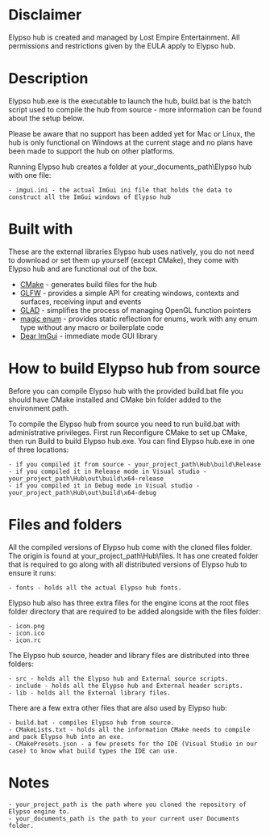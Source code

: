 # Disclaimer

Elypso hub is created and managed by Lost Empire Entertainment. All permissions and restrictions given by the EULA apply to Elypso hub.

# Description

Elypso hub.exe is the executable to launch the hub, build.bat is the batch script used to compile the hub from source - more information can be found about the setup below.

Please be aware that no support has been added yet for Mac or Linux, the hub is only functional on Windows at the current stage and no plans have been made to support the hub on other platforms.
		
Running Elypso hub creates a folder at your_documents_path\Elypso hub with one file:
	
	- imgui.ini - the actual ImGui ini file that holds the data to construct all the ImGui windows of Elypso hub

# Built with

These are the external libraries Elypso hub uses natively, you do not need to download or set them up yourself (except CMake), they come with Elypso hub and are functional out of the box.

* [CMake](https://cmake.org/) - generates build files for the hub
* [GLFW](https://www.glfw.org/) - provides a simple API for creating windows, contexts and surfaces, receiving input and events
* [GLAD](https://glad.dav1d.de/) - simplifies the process of managing OpenGL function pointers
* [magic enum](https://github.com/Neargye/magic_enum) - provides static reflection for enums, work with any enum type without any macro or boilerplate code
* [Dear ImGui](https://github.com/ocornut/imgui) - immediate mode GUI library
  
# How to build Elypso hub from source

Before you can compile Elypso hub with the provided build.bat file you should have CMake installed and CMake bin folder added to the environment path.

To compile the Elypso hub from source you need to run build.bat with administrative privileges.
First run Reconfigure CMake to set up CMake, then run Build to build Elypso hub.exe.
You can find Elypso hub.exe in one of three locations:
		
	- if you compiled it from source - your_project_path\Hub\build\Release
	- if you compiled it in Release mode in Visual studio - your_project_path\Hub\out\build\x64-release
	- if you compiled it in Debug mode in Visual studio - your_project_path\Hub\out\build\x64-debug
		
# Files and folders
		
All the compiled versions of Elypso hub come with the cloned files folder.
The origin is found at your_project_path\Hub\files.
It has one created folder that is required to go along with all distributed versions of Elypso hub to ensure it runs:
	
	- fonts - holds all the actual Elypso hub fonts.

Elypso hub also has three extra files for the engine icons at the root files folder directory that are required to be added alongside with the files folder:

    - icon.png
    - icon.ico
    - icon.rc
		
The Elypso hub source, header and library files are distributed into three folders:
	
	- src - holds all the Elypso hub and External source scripts.
	- include - holds all the Elypso hub and External header scripts.
	- lib - holds all the External library files.
	
There are a few extra other files that are also used by Elypso hub:
	
	- build.bat - compiles Elypso hub from source.
	- CMakeLists.txt - holds all the information CMake needs to compile and pack Elypso hub into an exe.
	- CMakePresets.json - a few presets for the IDE (Visual Studio in our case) to know what build types the IDE can use.
		
# Notes

	- your_project_path is the path where you cloned the repository of Elypso engine to.
	- your_documents_path is the path to your current user Documents folder.
